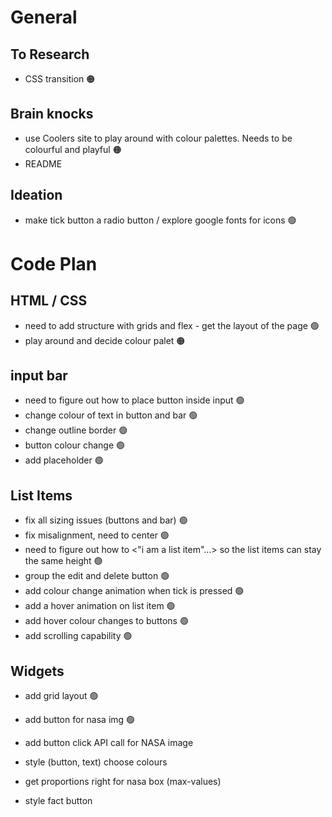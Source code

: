 # General

## To Research

- CSS transition 🟠

## Brain knocks
- use Coolers site to play around with colour palettes. Needs to be colourful and playful 🟠
- README

## Ideation
- make tick button a radio button / explore google fonts for icons 🟢

# Code Plan

## HTML / CSS
- need to add structure with grids and flex - get the layout of the page 🟢
- play around and decide colour palet 🟠

## input bar

- need to figure out how to place button inside input 🟢
- change colour of text in button and bar 🟢
- change outline border 🟢
- button colour change 🟢
- add placeholder 🟢

## List Items

- fix all sizing issues (buttons and bar) 🟢
- fix misalignment, need to center 🟢
- need to figure out how to <"i am a list item"...> so the list items can stay the same height 🟢
- group the edit and delete button 🟢
- add colour change animation when tick is pressed 🟢
- add a hover animation on list item 🟢
- add hover colour changes to buttons 🟢
- add scrolling capability 🟢

## Widgets

- add grid layout 🟢
- add button for nasa img 🟢
- add button click API call for NASA image
- style (button, text) choose colours
- get proportions right for nasa box (max-values)

- style fact button
